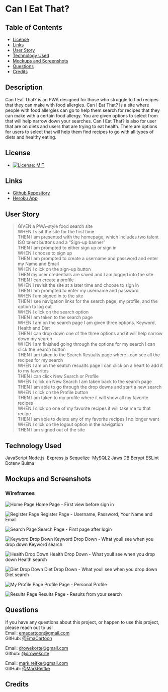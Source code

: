 # Can I Eat That?

## Table of Contents

* [License](#license)
* [Links](#links)
* [User Story](#user-story)
* [Technology Used](#technology-used)
* [Mockups and Screenshots](#mockups-and-screenshots)
* [Questions](#questions)
* [Credits](#credits)

## Description
 
Can I Eat That? is an PWA designed for those who struggle to find recipes that they can make with food allergies. Can I Eat That? Is a
site where people with food allergies can go to help them search for recipes that they can make with a certain food allergy. You are
given options to select from that will help narrow down your searches. Can I Eat That? is also for user that are on diets and users that are trying to eat health. There are options for users to select that will help them find recipes to go with all types of diets and healthy eating.
  
## License
 
* [![License: MIT](https://img.shields.io/badge/License-MIT-yellow.svg)](https://opensource.org/licenses/MIT)
  
## Links
 
* [Github Repository](https://github.com/Drowekorte/can-i-eat-that) 
* [Heroku App]()
 
## User Story

>GIVEN a PWA-style food search site  <br />
WHEN I visit the site for the first time  <br />
THEN I am presented with the homepage, which includes two talent ISO talent buttons and a “Sign-up banner”  <br />
THEN I am prompted to either sign up or sign in  <br />
WHEN I choose to sign up  <br />
THEN I am prompted to create a username and password and enter my Name and Email <br />
WHEN I click on the sign-up button  <br />
THEN my user credentials are saved and I am logged into the site  <br />
THEN I can create a profile  <br />
WHEN I revisit the site at a later time and choose to sign in  <br />
THEN I am prompted to enter my username and password  <br />
WHEN I am signed in to the site  <br />
THEN I see navigation links for the search page, my profile, and the option to log out  <br />
WHEN I click on the search option  <br />
THEN I am taken to the search page  <br />
WHEN I am on the search page I am given three options. Keyword, Health and Diet  <br />
THEN I can drop down one of the three options and it will help narrow down my search  <br />
WHEN I am finished going through the options for my search I can click the Search button  <br />
THEN I am taken to the Search Resualts page where I can see all the recipes for my search<br />
WHEN I am on the seatch resualts page I can click on a heart to add it to my favorites  <br />
THEN I can click New Search or Profile  <br />
WHEN I click on New Search I am taken back to the search page  <br />
THEN I am able to go through the drop downs and start a new search  <br />
WHEN I click on the Profile button  <br />
THEN I am taken to my profile where it will show all my favorite recipes  <br />
WHEN I click on one of my favorite recipes it will take me to that recipe  <br />
THEN I am able to delete any of my favorite recipes I no longer want  <br />
WHEN I click on the logout option in the navigation  <br />
THEN I am signed out of the site  <br />

 

  
## Technology Used
 
JavaScript
Node.js 
Express.js
Sequelize 
MySQL2
Jaws DB
Bcrypt
ESLint
Dotenv
Bulma
  
## Mockups and Screenshots
### Wireframes
![Home Page](Wireframe/Login.png)
Home Page - First view before sign in

![Register Page](Wireframe/Register.png)
Register Page - Username, Password, Your Name and Email

![Search Page](Wireframe/Search.png)
Search Page - First page after login

![Keyword Drop Down](Wireframe/Keyword.png)
Keyword Drop Down - What youll see when you drop down Keyword search

![Health Drop Down](Wireframe/Health.png)
Health Drop Down - What youll see when you drop down Health search

![Diet Drop Down](Wireframe/Diet.png)
Diet Drop Down - What youll see when you drop down Diet search

![My Profile Page](Wireframe/Profile.png)
Profile Page - Personal Profile

![Results Page](Wireframe/Results.png)
Results Page - Results from your search

  
## Questions
 
If you have any questions about this project, or happen to use this project, please reach out to us!
<br>
Email: emacartoon@gmail.com
<br>
GitHub: [@EmaCartoon](https://github.com/EmaCartoon)


Email: drowekorte@gmail.com
<br>
Github: [@drowekorte](https://github.com/Drowekorte)


Email: mark.reifke@gmail.com
<br>
GitHub: [@MarkReifke](https://github.com/MarkReifke)

 
## Credits
